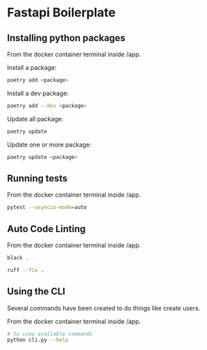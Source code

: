 # Fastapi Boilerplate

## Installing python packages

From the docker container terminal inside /app.

Install a package:
```bash
poetry add <package>
```

Install a dev package:
```bash
poetry add --dev <package>
```

Update all package:
```bash
poetry update
```

Update one or more package:
```bash
poetry update <package>
```

## Running tests

From the docker container terminal inside /app.

```bash
pytest --asyncio-mode=auto
```

## Auto Code Linting

From the docker container terminal inside /app.

```bash
black .
```

```bash
ruff --fix .
```

## Using the CLI

Several commands have been created to do things like create users.

From the docker container terminal inside /app.

```bash
# to view available commands
python cli.py --help
```
